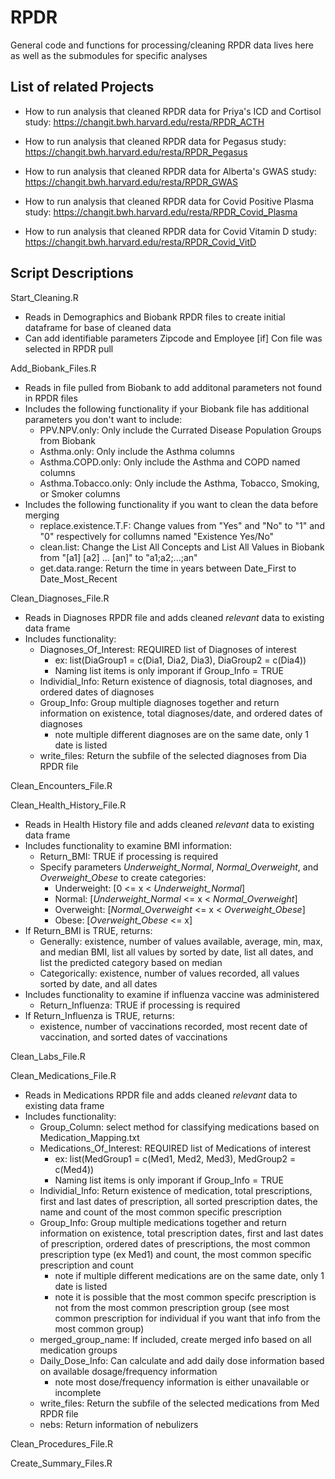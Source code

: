# RPDR

General code and functions for processing/cleaning RPDR data lives here as well as the submodules for specific analyses

## List of related Projects

- How to run analysis that cleaned RPDR data for Priya's ICD and Cortisol study: https://changit.bwh.harvard.edu/resta/RPDR_ACTH

- How to run analysis that cleaned RPDR data for Pegasus study: https://changit.bwh.harvard.edu/resta/RPDR_Pegasus

- How to run analysis that cleaned RPDR data for Alberta's GWAS study: https://changit.bwh.harvard.edu/resta/RPDR_GWAS

- How to run analysis that cleaned RPDR data for Covid Positive Plasma study: https://changit.bwh.harvard.edu/resta/RPDR_Covid_Plasma

- How to run analysis that cleaned RPDR data for Covid Vitamin D study: https://changit.bwh.harvard.edu/resta/RPDR_Covid_VitD

## Script Descriptions

Start_Cleaning.R
- Reads in Demographics and Biobank RPDR files to create initial dataframe for base of cleaned data
- Can add identifiable parameters Zipcode and Employee [if] Con file was selected in RPDR pull

Add_Biobank_Files.R
- Reads in file pulled from Biobank to add additonal parameters not found in RPDR files
- Includes the following functionality if your Biobank file has additional parameters you don't want to include:
  - PPV.NPV.only: Only include the Currated Disease Population Groups from Biobank
  - Asthma.only: Only include the Asthma columns
  - Asthma.COPD.only: Only include the Asthma and COPD named columns
  - Asthma.Tobacco.only: Only include the Asthma, Tobacco, Smoking, or Smoker columns
- Includes the following functionality if you want to clean the data before merging
  - replace.existence.T.F: Change values from "Yes" and "No" to "1" and "0" respectively for collumns named "Existence Yes/No"
  - clean.list: Change the List All Concepts and List All Values in Biobank from "[a1] [a2] ... [an]" to "a1;a2;...;an"
  - get.data.range: Return the time in years between Date_First to Date_Most_Recent

Clean_Diagnoses_File.R
- Reads in Diagnoses RPDR file and adds cleaned *relevant* data to existing data frame
- Includes functionality:
  - Diagnoses_Of_Interest: REQUIRED list of Diagnoses of interest
    - ex: list(DiaGroup1 = c(Dia1, Dia2, Dia3), DiaGroup2 = c(Dia4))
    - Naming list items is only imporant if Group_Info = TRUE
  - Individial_Info: Return existence of diagnosis, total diagnoses, and ordered dates of diagnoses
  - Group_Info: Group multiple diagnoses together and return information on existence, total diagnoses/date, and ordered dates of diagnoses
    - note multiple different diagnoses are on the same date, only 1 date is listed
  - write_files: Return the subfile of the selected diagnoses from Dia RPDR file

Clean_Encounters_File.R

Clean_Health_History_File.R
- Reads in Health History file and adds cleaned *relevant* data to existing data frame
- Includes functionality to examine BMI information:
  - Return_BMI: TRUE if processing is required
  - Specify parameters *Underweight_Normal*, *Normal_Overweight*, and *Overweight_Obese* to create categories:
    - Underweight: [0 <= x < *Underweight_Normal*]
    - Normal: [*Underweight_Normal* <= x < *Normal_Overweight*]
    - Overweight: [*Normal_Overweight* <= x < *Overweight_Obese*]
    - Obese: [*Overweight_Obese* <= x]
- If Return_BMI is TRUE, returns:
  - Generally: existence, number of values available, average, min, max, and median BMI, list all values by sorted by date, list all dates, and list the predicted category based on median
  - Categorically: existence, number of values recorded, all values sorted by date, and all dates
- Includes functionality to examine if influenza vaccine was administered
  - Return_Influenza: TRUE if processing is required
- If Return_Influenza is TRUE, returns:
  - existence, number of vaccinations recorded, most recent date of vaccination, and sorted dates of vaccinations

Clean_Labs_File.R

Clean_Medications_File.R
- Reads in Medications RPDR file and adds cleaned *relevant* data to existing data frame
- Includes functionality:
  - Group_Column: select method for classifying medications based on Medication_Mapping.txt
  - Medications_Of_Interest: REQUIRED list of Medications of interest
    - ex: list(MedGroup1 = c(Med1, Med2, Med3), MedGroup2 = c(Med4))
    - Naming list items is only imporant if Group_Info = TRUE
  - Individial_Info: Return existence of medication, total prescriptions, first and last dates of prescription, all sorted prescription dates, the name and count of the most common specific prescription
  - Group_Info: Group multiple medications together and return information on existence, total prescription dates, first and last dates of prescription, ordered dates of prescriptions, the most common prescription type (ex Med1) and count, the most common specific prescription and count
    - note if multiple different medications are on the same date, only 1 date is listed
    - note it is possible that the most common specifc prescription is not from the most common prescription group (see most common prescription for individual if you want that info from the most common group)
  - merged_group_name: If included, create merged info based on all medication groups
  - Daily_Dose_Info: Can calculate and add daily dose information based on available dosage/frequency information
    - note most dose/frequency information is either unavailable or incomplete
  - write_files: Return the subfile of the selected medications from Med RPDR file
  - nebs: Return information of nebulizers
  
Clean_Procedures_File.R

Create_Summary_Files.R
